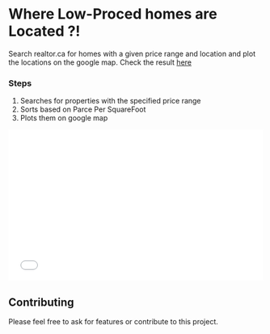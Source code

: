 # Where Low-Proced homes are Located ?!
  
Search realtor.ca for homes with a given price range and location and plot the locations on the google map.
Check the result [here](https://amin-azar.github.io/hometomap/)

### Steps

1. Searches for properties with the specified price range
2. Sorts based on Parce Per SquareFoot
3. Plots them on google map


<iframe width="100%" height="300" frameborder="0" scrolling="no" src="my_map.html" border="0"></iframe>

## Contributing

Please feel free to ask for features or contribute to this project.